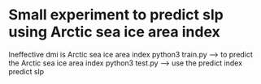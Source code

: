 #  Small experiment to predict slp using Arctic sea ice area index
  Ineffective
  dmi is Arctic sea ice area index 
  python3 train.py --> to predict the Arctic sea ice area index
  python3 test.py  -->  use the predict index predict slp
